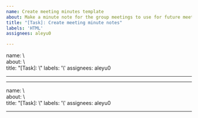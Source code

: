 ```yaml
---
name: Create meeting minutes template
about: Make a minute note for the group meetings to use for future meeting notes
title: "[Task]: Create meeting minute notes"
labels: 'HTML'
assignees: aleyu0

---
```

name: \\\
about: \\\
title: "[Task]: \\\"
labels: '\\\'
assignees: aleyu0

---
---
name: \\\
about: \\\
title: "[Task]: \\\"
labels: '\\\'
assignees: aleyu0

---
